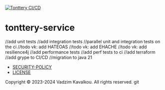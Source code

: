[![Tonttery CI/CD](https://github.com/fragaLY/tonttery-service/actions/workflows/tonterry-service.yml/badge.svg?branch=main)](https://github.com/fragaLY/tonttery-service/actions/workflows/tonterry-service.yml)
# tonttery-service

//add unit tests
//add integration tests
//parallel unit and integration tests on the ci
//todo vk: add HATEOAS
//todo vk: add EHACHE
//todo vk: add resilience4j
//add performance tests
//add perf tests to ci
//add terraform
//add grype to CI/CD
//migration to java 21

- [SECURITY-POLICY](/SECURITY.md)
- [LICENSE](/LICENSE.md)

Copyright © 2023-2024 Vadzim Kavalkou. All rights reserved.
git